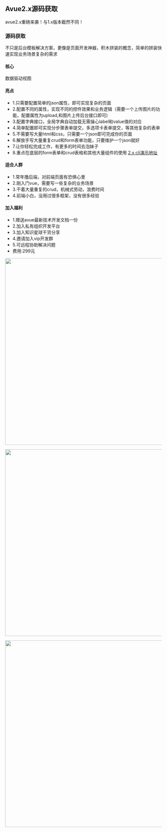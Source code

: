 ## Avue2.x源码获取

avue2.x重磅来袭！与1.x版本截然不同！

### 源码获取

不只是后台模板解决方案，更像是页面开发神器，积木拼装的概念，简单的拼装快速实现业务场景复杂的需求  

#### 核心

数据驱动视图  
  
#### 亮点

* 1.只需要配置简单的json属性，即可实现复杂的页面
* 2.配置不同的属性，实现不同的控件效果和业务逻辑（需要一个上传图片的功能，配置属性为upload,和图片上传后台接口即可)
* 3.配置字典接口，全局字典自动加载无需操心label和value值的对应
* 4.简单配置即可实现分步骤表单提交，多选项卡表单提交，等其他复杂的表单
* 5.不需要写大量html和css，只需要一个json即可完成你的页面
* 6.解放手写大量重复crud和form表单功能，只要维护一个json就好
* 7.让你轻松完成工作，有更多的时间去泡妹子
* 8.重点在底层的form表单和crud表格和其他大量组件的使用
[2.x cli演示地址](cli2.avue.top)

#### 适合人群

* 1.常年撸后端，对前端页面有恐惧心里
* 2.刚入门vue，需要写一些复杂的业务场景
* 3.干着大量重复的crud，机械式劳动，浪费时间
* 4.前端小白，没用过很多框架，没有很多经验

#### 加入福利

* 1.赠送avue最新技术开发文档一份
* 2.加入私有组织开发平台
* 3.加入知识星球干货分享
* 4.邀请加入vip开发群
* 5.可远程协助解决问题
* 费用:299元

<p align="center">
  <img width="600" src="https://images.gitee.com/uploads/images/2018/0706/090804_9e9f02fd_632261.png">
</p>
<p align="center">
  <img width="600" src="https://images.gitee.com/uploads/images/2018/0820/171455_ec2382b5_632261.png">
</p>
<p align="center">
  <img width="600" src="https://images.gitee.com/uploads/images/2018/0726/141522_54d2d92b_632261.png">
</p>